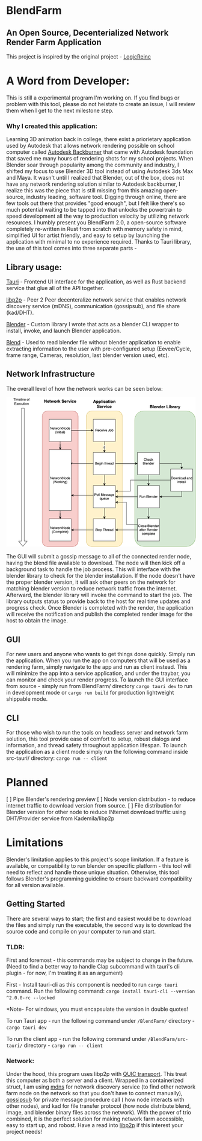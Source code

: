 # BlendFarm

## An Open Source, Decenterialized Network Render Farm Application

This project is inspired by the original project - [LogicReinc](https://github.com/LogicReinc/LogicReinc.BlendFarm)

# A Word from Developer:
This is still a experimental program I'm working on. If you find bugs or problem with this tool, please do not heistate to create an issue, I will review them when I get to the next milestone step. 

### Why I created this application:

Learning 3D animation back in college, there exist a priorietary application used by Autodesk that allows network rendering possible on school computer called [Autodesk Backburner](https://apps.autodesk.com/en/Detail/Index?id=3481100546473279788&appLang=en&os=Linux) that came with Autodesk foundation that saved me many hours of rendering shots for my school projects. When Blender soar through popularity among the community and industry, I shifted my focus to use Blender 3D tool instead of using Autodesk 3ds Max and Maya. It wasn't until I realized that Blender, out of the box, does not have any network rendering solution similar to Autodesk backburner, I realize this was the piece that is still missing from this amazing open-source, industry leading, software tool. Digging through online, there are few tools out there that provides "good enough", but I felt like there's so much potential waiting to be tapped into that unlocks the powertrain to speed development all the way to production velocity by utilizing network resources.
I humbly present you BlendFarm 2.0, a open-source software completely re-written in Rust from scratch with memory safety in mind, simplified UI for artist friendly, and easy to setup by launching the application with minimal to no experience required. Thanks to Tauri library, the use of this tool comes into three separate parts - 

## Library usage:
[Tauri](https://v2.tauri.app) - Frontend UI interface for the application, as well as Rust backend service that glue all of the API together.

[libp2p](https://docs.libp2p.io/) - Peer 2 Peer decenteralize network service that enables network discovery service (mDNS), communication (gossipsub), and file share (kad/DHT).

[Blender](https://github.com/tiberiumboy/BlendFarm/tree/main/blender) - Custom library I wrote that acts as a blender CLI wrapper to install, invoke, and launch Blender application.

[Blend](https://docs.rs/blend/latest/blend/) - Used to read blender file without blender application to enable extracting information to the user with pre-configured setup (Eevee/Cycle, frame range, Cameras, resolution, last blender version used, etc).

## Network Infrastructure

The overall level of how the network works can be seen below:

![Network Infrastructure](./assets/NetworkInfra_Blender.png "Network Map")

 <!-- TODO: Explain how the node will receive a particular frame to render on? -->
The GUI will submit a gossip message to all of the connected render node, having the blend file available to download. The node will then kick off a background task to handle the job process. This will interface with the blender library to check for the blender installation. If the node doesn't have the proper blender version, it will ask other peers on the network for matching blender version to reduce network traffic from the internet. Afterward, the blender library will invoke the command to start the job. The library outputs status to provide back to the host for real time updates and progress check. Once Blender is completed with the render, the application will receive the notification and publish the completed render image for the host to obtain the image.

## GUI 
For new users and anyone who wants to get things done quickly. Simply run the application. When you run the app on computers that will be used as a rendering farm, simply navigate to the app and run as client instead. This will minimize the app into a service application, and under the traybar, you can monitor and check your render progress. To launch the GUI interface from source - simply run from BlendFarm/ directory `cargo tauri dev` to run in development mode or `cargo run build` for production lightweight shippable mode.

## CLI 
For those who wish to run the tools on headless server and network farm solution, this tool provide ease of comfort to setup, robust dialogs and information, and thread safety throughout application lifespan. To launch the application as a client mode simply run the following command inside src-tauri/ directory:
`cargo run -- client`

<!-- TOOD: For future impl. WE won't have to worry about this for this sprint milestone for now. ## Library
.rlib are publicly available and exposed by compiling rust into the library bundle. You can compile the blender package separately and use the codebase to allow your program to interface blender. Or interface to the manager of the toolchain to help prebuild your assembly with out of box template to interface with blender program.    -->

# Planned
[ ] Pipe Blender's rendering preview
[ ] Node version distribution - to reduce internet traffic to download version from source.
[ ] File distribution for Blender version for other node to reduce INternet download traffic using DHT/Provider service from Kademila/libp2p

# Limitations
Blender's limitation applies to this project's scope limitation. If a feature is available, or compatibility to run blender on specific platform - this tool will need to reflect and handle those unique situation. Otherwise, this tool follows Blender's programming guideline to ensure backward compatibility for all version available.

## Getting Started

There are several ways to start; the first and easiest would be to download the files and simply run the executable, the second way is to download the source code and compile on your computer to run and start.

### TLDR:

First and foremost - this commands may be subject to change in the future. (Need to find a better way to handle Clap subcommand with tauri's cli plugin - for now, I'm treating it as an argument)

First - Install tauri-cli as this component is needed to run `cargo tauri` command. Run the following command:
`cargo install tauri-cli --version ^2.0.0-rc --locked`

*Note- For windows, you must encapsulate the version in double quotes!

To run Tauri app - run the following command under `/BlendFarm/` directory - `cargo tauri dev`

To run the client app - run the following command under `/BlendFarm/src-tauri/` directory - `cargo run -- client`

### Network:

Under the hood, this program uses libp2p with [QUIC transport](https://docs.libp2p.io/concepts/transports/quic/). This treat this computer as both a server and a client. Wrapped in a containerized struct, I am using [mdns](https://docs.libp2p.io/concepts/discovery-routing/mdns/) for network discovery service (to find other network farm node on the network so that you don't have to connect manually), [gossipsub]() for private message procedure call ( how node interacts with other nodes), and kad for file transfer protocol (how node distribute blend, image, and blender binary files across the network). With the power of trio combined, it is the perfect solution for making network farm accessible, easy to start up, and robost. Have a read into [libp2p](https://libp2p.io/) if this interest your project needs! 

<!-- Hidden from view for developer remarks
    Testing out peer 2 peer over two linux box. One of the machine hasn't been update/upgrade in awhile, but reported an issue about missing PKG_CONFIG_ALLOW_SYSTEM_CFLAGS=1 pkg_config --libs --cflags glib-2.0 glib-2.0 - the pkg-config command could not be found. Install via apt install pkg-config resolve this one problem, but more likely you need to preconfigure PKG_CONFIG_PATH in environment variable.
 -->